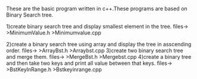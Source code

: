 These are the basic program written in c++.These programs are based on Binary 
Search tree.

1)create binary search tree and display smallest element in the tree.
   files->
	>MinimumValue.h
	>Minimumvalue.cpp

2)create a binary search tree using array and display the tree in asscending 
  order.
   files->
	>ArrayBst.h
	>Arraybst.cpp
3)create two binary search tree and merge them.
   files->
       >MergeBst.h
       >Mergebst.cpp
4)create a binary tree and then take two keys and print all value between that keys.
   files->
       >BstKeyInRange.h
       >Bstkeyinrange.cpp       	
